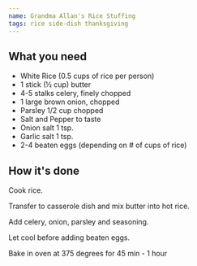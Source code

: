 ```yaml
---
name: Grandma Allan's Rice Stuffing
tags: rice side-dish thanksgiving
---
```


## What you need

* White Rice (0.5 cups of rice per person)
* 1 stick (½ cup) butter
* 4-5 stalks celery, finely chopped
* 1 large brown onion, chopped
* Parsley 1/2 cup chopped
* Salt and Pepper to taste
* Onion salt 1 tsp.
* Garlic salt 1 tsp.
* 2-4 beaten eggs (depending on # of cups of rice)

<!-- break -->

## How it's done

Cook rice.

Transfer to casserole dish and mix butter into hot rice.

Add celery, onion, parsley and seasoning.

Let cool before adding beaten eggs.

Bake in oven at 375 degrees for 45 min - 1 hour

